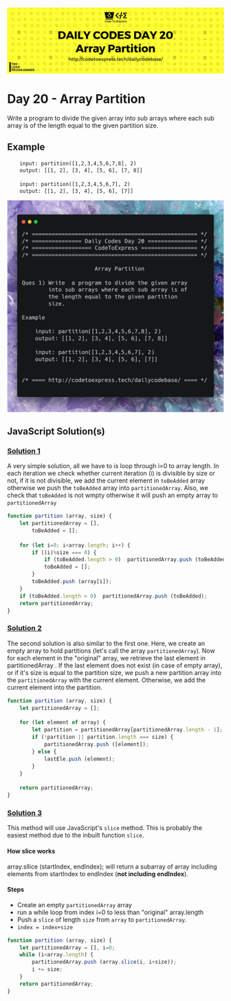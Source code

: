 ![cover](./cover.png)

# Day 20 - Array Partition

Write a program to divide the given array into sub arrays where each sub array is of the length equal to the given partition size.

## Example

```
	input: partition([1,2,3,4,5,6,7,8], 2)
    output: [[1, 2], [3, 4], [5, 6], [7, 8]]
    
    input: partition([1,2,3,4,5,6,7], 2)
    output: [[1, 2], [3, 4], [5, 6], [7]]
```

![ques](./ques.png)

## JavaScript Solution(s)

### [Solution 1](./JavaScript/sol1.js)

A very simple solution, all we have to is loop through i=0 to array length. In each iteration we check whether current iteration (i) is divisible by size or not, if it is not divisible, we add the current element in `toBeAdded` array otherwise we push the `toBeAdded` array into `partitionedArray`. Also, we check that `toBeAdded` is not wmpty otherwise it will push an empty array to `partitionedArray`


```js
function partition (array, size) {
    let partitionedArray = [],
        toBeAdded = [];

    for (let i=0; i<array.length; i++) {
        if ((i)%size === 0) {
            if (toBeAdded.length > 0)  partitionedArray.push (toBeAdded);
            toBeAdded = [];
        }
        toBeAdded.push (array[i]);
    }
    if (toBeAdded.length > 0)  partitionedArray.push (toBeAdded);
    return partitionedArray;
}
```

### [Solution 2](./JavaScript/sol2.js)

The second solution is also similar to the first one. Here, we create an empty array to hold partitions (let's call the array `partitionedArray`). Now for each element in the "original" array, we retrieve the  last element in partitionedArray . If the last element does not exist (in case of empty array), or if it's size is equal to the partition size, we push a new partition array into the `partitionedArray` with the current element. Otherwise, we add the current element into the partition.

```js
function partition (array, size) {
    let partitionedArray = [];

    for (let element of array) {
        let partition = partitionedArray[partitionedArray.length - 1];
        if (!partition || partition.length === size) {
            partitionedArray.push ([element]);
        } else {
            lastEle.push (element);
        }
    }

    return partitionedArray;
}
```

### [Solution 3](./JavaScript/sol3.js)

This method will use JavaScript's `slice` method. This is probably the easiest method due to the inbuilt function `slice`. 

#### How slice works

array.sllice (startIndex, endIndex); will return a subarray of array including elements from startIndex to endIndex (**not including endIndex**).

#### Steps

- Create an empty `partitionedArray` array
- run a while loop from index i=0 to less than "original" array.length
- Push a `slice` of length `size` from `array` to `partitionedArray`.
- `index = index+size`

```js
function partition (array, size) {
    let partitionedArray = [], i=0;
    while (i<array.length) {
        partitionedArray.push (array.slice(i, i+size));
        i += size;
    }
    return partitionedArray;
}
```